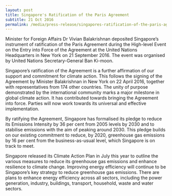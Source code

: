 ```yaml
---
layout: post
title: Singapore's Ratification of the Paris Agreement
subtitle: 21 Oct 2016
permalink: /media/press-release/singapores-ratification-of-the-paris-agreement
---
```



Minister for Foreign Affairs Dr Vivian Balakrishnan deposited Singapore’s instrument of ratification of the Paris Agreement during the High-level Event on the Entry into Force of the Agreement at the United Nations Headquarters in New York on 21 September 2016. The event was organised by United Nations Secretary-General Ban Ki-moon.

Singapore’s ratification of the Agreement is a further affirmation of our support and commitment for climate action. This follows the signing of the Agreement by Minister Balakrishnan in New York on 22 April 2016, together with representatives from 174 other countries. The unity of purpose demonstrated by the international community marks a major milestone in global climate action. It has contributed towards bringing the Agreement into force. Parties will now work towards its universal and effective implementation.

By ratifying the Agreement, Singapore has formalised its pledge to reduce its Emissions Intensity by 36 per cent from 2005 levels by 2030 and to stabilise emissions with the aim of peaking around 2030. This pledge builds on our existing commitment to reduce, by 2020, greenhouse gas emissions by 16 per cent from the business-as-usual level, which Singapore is on track to meet.

Singapore released its Climate Action Plan in July this year to outline the various measures to reduce its greenhouse gas emissions and enhance resilience to climate change. Improving energy efficiency will continue to be Singapore’s key strategy to reduce greenhouse gas emissions. There are plans to enhance energy efficiency across all sectors, including the power generation, industry, buildings, transport, household, waste and water sectors.
